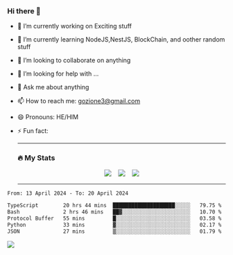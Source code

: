 ### Hi there 👋

<!--
**charlieScript/charlieScript** is a ✨ _special_ ✨ repository because its `README.md` (this file) appears on your GitHub profile.

Here are some ideas to get you started: -->

- 🔭 I’m currently working on Exciting stuff
- 🌱 I’m currently learning NodeJS,NestJS, BlockChain, and oother random stuff
- 👯 I’m looking to collaborate on anything
- 🤔 I’m looking for help with ...
- 💬 Ask me about anything
- 📫 How to reach me: gozione3@gmail.com
- 😄 Pronouns: HE/HIM
- ⚡ Fun fact:


  ---

  ### :fire: My Stats

  <div id="stats" align="center">
  <img src="http://github-readme-streak-stats.herokuapp.com?user=charlieScript&theme=dark&date_format=M%20j%5B%2C%20Y%5D" />&nbsp;&nbsp;&nbsp;
  <img src="https://github-readme-stats.vercel.app/api/top-langs/?username=charlieScript&layout=compact&theme=vision-friendly-dark"/>&nbsp;&nbsp;&nbsp;
  <img src="https://github-readme-stats.vercel.app/api?username=charlieScript&show_icons=true&theme=radical"/>
  </div>

  ---



<!--START_SECTION:waka-->

```txt
From: 13 April 2024 - To: 20 April 2024

TypeScript        20 hrs 44 mins  ████████████████████░░░░░   79.75 %
Bash              2 hrs 46 mins   ██▓░░░░░░░░░░░░░░░░░░░░░░   10.70 %
Protocol Buffer   55 mins         █░░░░░░░░░░░░░░░░░░░░░░░░   03.58 %
Python            33 mins         ▓░░░░░░░░░░░░░░░░░░░░░░░░   02.17 %
JSON              27 mins         ▒░░░░░░░░░░░░░░░░░░░░░░░░   01.79 %
```

<!--END_SECTION:waka-->
![](https://komarev.com/ghpvc/?username=charlieScript)
